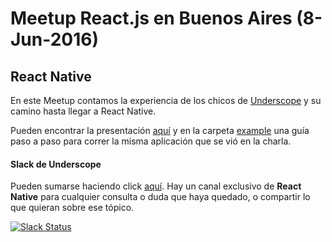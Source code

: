 # Meetup React.js en Buenos Aires (8-Jun-2016)
## React Native
En este Meetup contamos la experiencia de los chicos de [Underscope](http://underscope.io) y su camino hasta llegar a React Native.

Pueden encontrar la presentación [aquí](http://slides.com/vcalvello/our-path-to-react-native/fullscreen) y en la carpeta [example](/example) una guía paso a paso para correr la misma aplicación que se vió en la charla.

#### Slack de Underscope

Pueden sumarse haciendo click [aquí](http://slack.underscope.io).
Hay un canal exclusivo de **React Native** para cualquier consulta o duda que haya quedado, o compartir lo que quieran sobre ese tópico.

[![Slack Status](http://slack.underscope.io/badge.svg)](http://slack.underscope.io)
